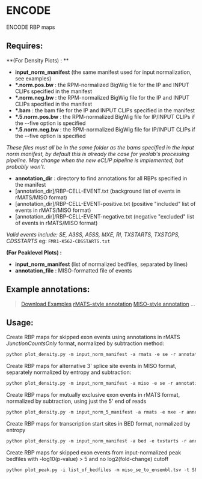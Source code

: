 # ENCODE
ENCODE RBP maps

## Requires:
**(For Density Plots) : **
- **input_norm_manifest** (the same manifest used for input normalization, see examples)
- **\*.norm.pos.bw** : the RPM-normalized BigWig file for the IP and INPUT CLIPs specified in the manifest
- **\*.norm.neg.bw** : the RPM-normalized BigWig file for the IP and INPUT CLIPs specified in the manifest
- **\*.bam** : the bam file for the IP and INPUT CLIPs specified in the manifest
- **\*.5.norm.pos.bw** : the RPM-normalized BigWig file for IP/INPUT CLIPs if the --five option is specified
- **\*.5.norm.neg.bw** : the RPM-normalized BigWig file for IP/INPUT CLIPs if the --five option is specified

*These files must all be in the same folder as the bams specified in the input norm manifest, by default this is already the case for yeolab's processing pipeline. May change when the new eCLIP pipeline is implemented, but probably won't.*

- **annotation_dir** : directory to find annotations for all RBPs specified in the manifest
- [annotation_dir]/RBP-CELL-EVENT.txt (background list of events in rMATS/MISO format)
- [annotation_dir]/RBP-CELL-EVENT-positive.txt (positive "included" list of events in rMATS/MISO format)
- [annotation_dir]/RBP-CELL-EVENT-negative.txt (negative "excluded" list of events in rMATS/MISO format)

*Valid events include: SE, A3SS, A5SS, MXE, RI, TXSTARTS, TXSTOPS, CDSSTARTS*
eg: ```FMR1-K562-CDSSTARTS.txt```

**(For Peaklevel Plots) :**
- **input_norm_manifest** (list of normalized bedfiles, separated by lines)
- **annotation_file** : MISO-formatted file of events

## Example annotations:
> [Download Examples](https://drive.google.com/drive/folders/0B_Y_OsSC6HpOMkxJRDBGS2xHdm8?usp=sharing)
> [rMATS-style annotation](https://drive.google.com/open?id=0B_Y_OsSC6HpOM094ZFE0OUhTT2s)
> [MISO-style annotation](https://drive.google.com/open?id=0B_Y_OsSC6HpOaHhPTjdpOHNWMkU)
...

## Usage:

Create RBP maps for skipped exon events using annotations in rMATS *JunctionCountsOnly* format, normalized by subtraction method:
```python
python plot_density.py -m input_norm_manifest -a rmats -e se -r annotation_dir -o output_dir -subtract
```
Create RBP maps for alternative 3' splice site events in MISO format, separately normalized by entropy and subtraction:
```python
python plot_density.py -m input_norm_manifest -a miso -e se -r annotation_dir -o output_dir -entropy -subtract
```
Create RBP maps for mutually exclusive exon events in rMATS format, normalized by subtraction, using just the 5' end of reads 
```python
python plot_density.py -m input_norm_5_manifest -a rmats -e mxe -r annotation_dir -o output_5p_dir -subtract -five 
```
Create RBP maps for transcription start sites in BED format, normalized by entropy
```python
python plot_density.py -m input_norm_manifest -a bed -e txstarts -r annotation_dir -o output_dir -entropy
```
Create RBP maps for skipped exon events from input-normalized peak bedfiles with -log10(p-value) > 5 and no log2(fold-change) cutoff
```python
python plot_peak.py -i list_of_bedfiles -m miso_se_to_ensembl.tsv -t SE -p 5 -f 0 -o output_dir
```
